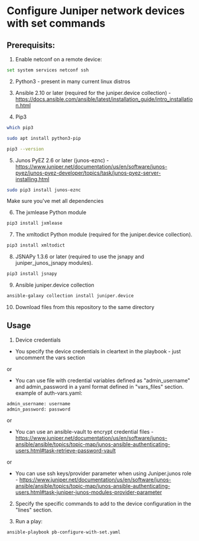Configure Juniper network devices with set commands
===========

Prerequisits:
-----
1. Enable netconf on a remote device:
```sh
set system services netconf ssh
```

2. Python3 - present in many current linux distros

3. Ansible 2.10 or later (required for the juniper.device collection) - https://docs.ansible.com/ansible/latest/installation_guide/intro_installation.html

4. Pip3
```sh
which pip3
```
```sh
sudo apt install python3-pip
```
```sh
pip3 --version
```

5. Junos PyEZ 2.6 or later (junos-eznc) - https://www.juniper.net/documentation/us/en/software/junos-pyez/junos-pyez-developer/topics/task/junos-pyez-server-installing.html
```sh
sudo pip3 install junos-eznc
```
Make sure you've met all dependencies

6. The jxmlease Python module
```sh
pip3 install jxmlease
```

7. The xmltodict Python module (required for the juniper.device collection).
```sh
pip3 install xmltodict
```

8. JSNAPy 1.3.6 or later (required to use the jsnapy and juniper_junos_jsnapy modules).
```sh
pip3 install jsnapy
```

9. Ansible juniper.device collection
```sh
ansible-galaxy collection install juniper.device
```

10. Download files from this repository to the same directory

Usage
-----
1. Device credentials
- You specify the device credentials in cleartext in the playbook - just uncomment the vars section

or

- You can use file with credential variables defined as "admin_username" and admin_password in a yaml format defined in "vars_files" section.
example of auth-vars.yaml:
```sh
admin_username: username
admin_password: password
```
or 

- You can use an ansible-vault to encrypt credential files - https://www.juniper.net/documentation/us/en/software/junos-ansible/ansible/topics/topic-map/junos-ansible-authenticating-users.html#task-retrieve-password-vault

or

- You can use ssh keys/provider parameter when using Juniper.junos role - https://www.juniper.net/documentation/us/en/software/junos-ansible/ansible/topics/topic-map/junos-ansible-authenticating-users.html#task-juniper-junos-modules-provider-parameter

2. Specify the specific commands to add to the device configuration in the "lines" section.

3. Run a play:
```sh
ansible-playbook pb-configure-with-set.yaml
```
